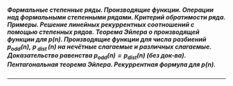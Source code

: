 ##### Формальные степенные ряды. Производящие функции. Операции над формальными степенными рядами. Критерий обратимости ряда. Примеры. Решение линейных рекуррентных соотношений с помощью степенных рядов. Теорема Эйлера о производящей функции для $p(n)$. Производящие функции для числа разбиений ${p_{\text{odd}}(n), \ p_{ \text{ dist }}(n)}$ на нечётные слагаемые и различных слагаемые. Доказательство равенства $p_{\text{odd}}(n) = p_{\text{dist}}(n)$ (без док-ва). Пентагональная теорема Эйлера. Рекуррентная формула для $p(n)$. 
---
